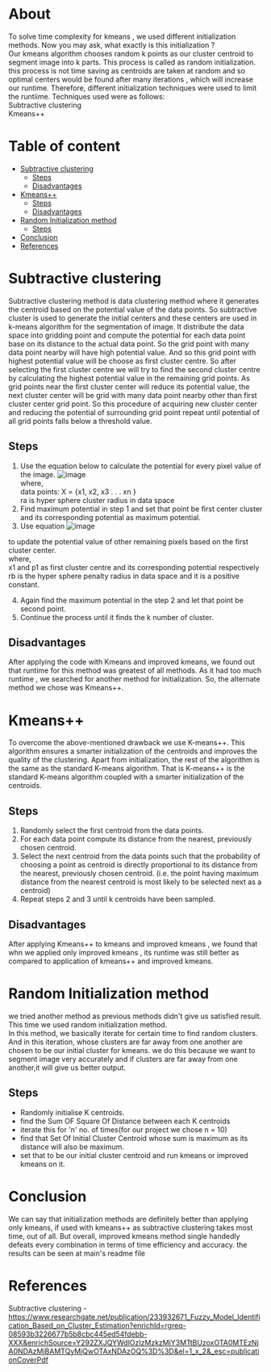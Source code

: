 # About
To solve time complexity for kmeans , we used different initialization methods. Now you may ask, what exactly is this initialization ? \
Our kmeans algorithm chooses random k points as our cluster centroid to segment image into k parts. This process is called as random initialization.
this process is not time saving as centroids are taken at random and so optimal centers would be found after many iterations , which will increase our runtime.
Therefore, different initialization techniques were used to limit the runtiime. Techniques used were as follows: \
Subtractive clustering \
Kmeans++ 

# Table of content
- [Subtractive clustering](#Subtractive_clustering)
  - [Steps](#Steps)
  - [Disadvantages](#Disadvantages)
- [Kmeans++](#Kmeans++)
  - [Steps](#Steps)
  - [Disadvantages](#Disadvantages)
- [Random Initialization method](#Random_Initialization_method)
  - [Steps](#Steps)
- [Conclusion](#Conclusion)
- [References](#References)





# Subtractive clustering
Subtractive clustering method is data clustering method where it generates the centroid based on the potential value of the data points.
So subtractive cluster is used to generate the initial centers and these centers are used in k-means algorithm for the segmentation of image. 
 It distribute the data space
into gridding point and compute the potential for each data point base on its distance to the actual data point. So the
grid point with many data point nearby will have high potential value. And so this grid point with highest potential
value will be choose as first cluster centre. So after selecting the first cluster centre we will try to find the second cluster
centre by calculating the highest potential value in the remaining grid points. As grid points near the first cluster center
will reduce its potential value, the next cluster center will be grid with many data point nearby other than first cluster
center grid point. So this procedure of acquiring new cluster center and reducing the potential of surrounding grid
point repeat until potential of all grid points falls below a threshold value.

 
## Steps
1. Use the equation below to calculate the potential for every pixel value of the image. ![image](https://user-images.githubusercontent.com/109454803/193424699-36fba5de-db7b-4200-b79f-ff6318bf4633.png)
 \
where, \
data points: X = {x1, x2, x3 . . . xn } \
ra is hyper sphere cluster radius in data space
2. Find maximum potential in step 1 and set that point be first center cluster and its corresponding potential as
maximum potential.
3. Use equation ![image](https://user-images.githubusercontent.com/109454803/193424756-a5df5b03-e92b-49ba-a5b3-2e9cc6b0517e.png)

to update the potential value of other remaining pixels based on the first cluster center. \
where, \
 x1 and p1 as first cluster centre and its corresponding potential respectively \
 rb is the hyper sphere penalty radius in data space and it is a positive constant.
 
4. Again find the maximum potential in the step 2 and let that point be second point.
5. Continue the process until it finds the k number of cluster.

## Disadvantages
After applying the code with Kmeans and improved kmeans, we found out that runtime for this method was greatest of all methods.
As it had too much runtime , we searched for another method for initialization.
So, the alternate method we chose was Kmeans++.


# Kmeans++
To overcome the above-mentioned drawback we use K-means++.
This algorithm ensures a smarter initialization of the centroids and improves the quality of the clustering.
Apart from initialization, the rest of the algorithm is the same as the standard K-means algorithm.
That is K-means++ is the standard K-means algorithm coupled with a smarter initialization of the centroids.


## Steps
1. Randomly select the first centroid from the data points.
2. For each data point compute its distance from the nearest, previously chosen centroid.
3. Select the next centroid from the data points such that the probability of choosing a point
as centroid is directly proportional to its distance from the nearest, previously chosen centroid.
(i.e. the point having maximum distance from the nearest centroid is most likely to be selected next as a centroid)
4. Repeat steps 2 and 3 until k centroids have been sampled.

## Disadvantages
After applying Kmeans++ to kmeans and improved kmeans , we found that whn we applied only improved kmeans ,
 its runtime was still better as compared to application of kmeans++ and improved kmeans.
 
# Random Initialization method
we tried another method as previous methods didn't give us satisfied result.
This time we used random initialization method. \
In this method, we basically iterate for certain time to find random clusters. 
And in this iteration, whose clusters are far away from one another are chosen to be  our initial cluster for kmeans.
we do this  because we want to segment image very accurately and if clusters are far away from one another,it will give us better output.

## Steps
- Randomly initialise K centroids.
- find the Sum OF Square Of Distance between each K centroids
- iterate this for 'n' no. of times(for our project we chose n = 10)
- find that Set Of Initial Cluster Centroid whose sum is maximum as its distance will also be maximum.
- set that to be our initial cluster centroid and run kmeans or improved kmeans on it.




# Conclusion
We can say that initialization methods are definitely better than applying only kmeans, if used with kmeans++ 
as subtractive clustering takes most time, out of all.
But overall, improved kmeans method single handedly defeats every combination in terms of time efficiency and accuracy.
the results can be seen at main's readme file


# References
Subtractive clustering - https://www.researchgate.net/publication/233932671_Fuzzy_Model_Identification_Based_on_Cluster_Estimation?enrichId=rgreq-08593b3226677b5b8cbc445ed54fdebb-XXX&enrichSource=Y292ZXJQYWdlOzIzMzkzMjY3MTtBUzoxOTA0MTEzNjA0NDAzMjBAMTQyMjQwOTAxNDAzOQ%3D%3D&el=1_x_2&_esc=publicationCoverPdf 

